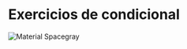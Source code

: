 # Exercicios de condicional

![Material Spacegray](https://github.com/AlessandraFaria/Algor-tec-Programer/blob/master/Estrutura%20Condicional/screenshots/1.PNG)
